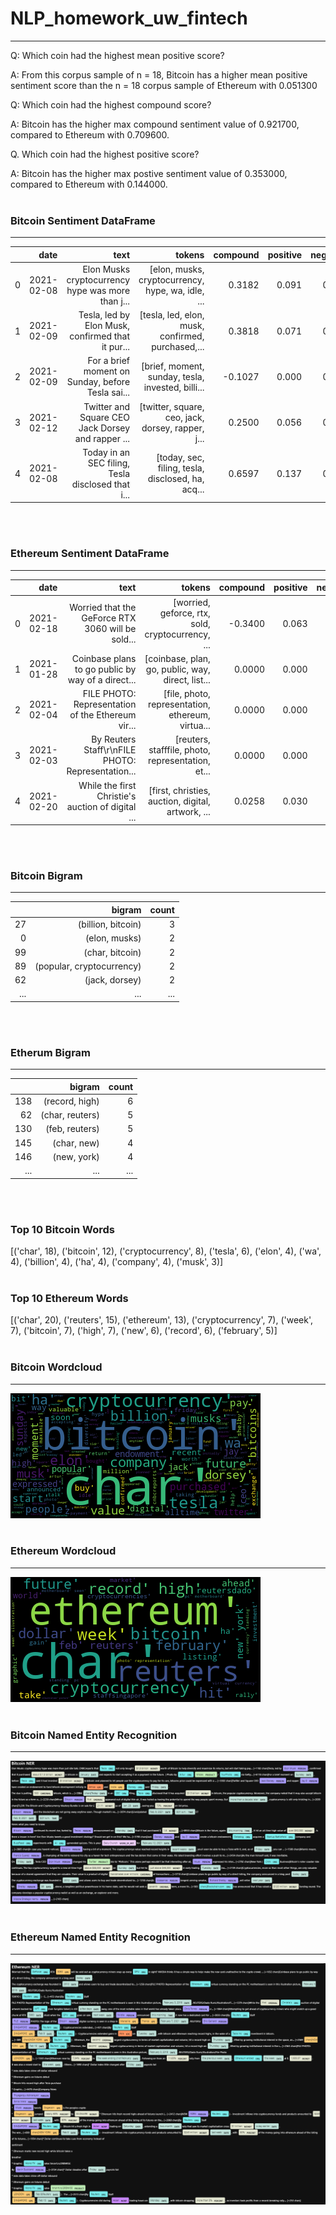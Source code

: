 # NLP_homework_uw_fintech
---
Q: Which coin had the highest mean positive score?

A: From this corpus sample of n = 18, Bitcoin has a higher mean positive sentiment score than the n = 18 corpus sample of Ethereum with 0.051300

Q: Which coin had the highest compound score?

A: Bitcoin has the higher max compound sentiment value of 0.921700, compared to Ethereum with 0.709600. 

Q. Which coin had the highest positive score?

A: Bitcoin has the higher max postive sentiment value of 0.353000, compared to Ethereum with 0.144000.
<br/><br/>
### Bitcoin Sentiment DataFrame
---
|   |       date |                                              text |                                            tokens | compound | positive | negative | neutral |
|--:|-----------:|--------------------------------------------------:|--------------------------------------------------:|---------:|---------:|---------:|--------:|
| 0 | 2021-02-08 | Elon Musks cryptocurrency hype was more than j... | [elon, musks, cryptocurrency, hype, wa, idle, ... |   0.3182 |    0.091 |    0.000 |   0.909 |
| 1 | 2021-02-09 | Tesla, led by Elon Musk, confirmed that it pur... | [tesla, led, elon, musk, confirmed, purchased,... |   0.3818 |    0.071 |    0.000 |   0.929 |
| 2 | 2021-02-09 | For a brief moment on Sunday, before Tesla sai... | [brief, moment, sunday, tesla, invested, billi... |  -0.1027 |    0.000 |    0.038 |   0.962 |
| 3 | 2021-02-12 | Twitter and Square CEO Jack Dorsey and rapper ... | [twitter, square, ceo, jack, dorsey, rapper, j... |   0.2500 |    0.056 |    0.000 |   0.944 |
| 4 | 2021-02-08 | Today in an SEC filing, Tesla disclosed that i... | [today, sec, filing, tesla, disclosed, ha, acq... |   0.6597 |    0.137 |    0.000 |   0.863 |
<br/><br/>
### Ethereum Sentiment DataFrame
---
|   |       date |                                              text |                                            tokens | compound | positive | negative | neutral |
|--:|-----------:|--------------------------------------------------:|--------------------------------------------------:|---------:|---------:|---------:|--------:|
| 0 | 2021-02-18 | Worried that the GeForce RTX 3060 will be sold... | [worried, geforce, rtx, sold, cryptocurrency, ... |  -0.3400 |    0.063 |    0.119 |   0.818 |
| 1 | 2021-01-28 | Coinbase plans to go public by way of a direct... | [coinbase, plan, go, public, way, direct, list... |   0.0000 |    0.000 |    0.000 |   1.000 |
| 2 | 2021-02-04 | FILE PHOTO: Representation of the Ethereum vir... | [file, photo, representation, ethereum, virtua... |   0.0000 |    0.000 |    0.000 |   1.000 |
| 3 | 2021-02-03 | By Reuters Staff\r\nFILE PHOTO: Representation... | [reuters, stafffile, photo, representation, et... |   0.0000 |    0.000 |    0.000 |   1.000 |
| 4 | 2021-02-20 | While the first Christie's auction of digital ... | [first, christies, auction, digital, artwork, ... |   0.0258 |    0.030 |    0.000 |   0.970 
<br/><br/>
### Bitcoin Bigram
---
|     |                    bigram | count |
|----:|--------------------------:|------:|
|  27 |        (billion, bitcoin) |     3 |
|   0 |             (elon, musks) |     2 |
|  99 |           (char, bitcoin) |     2 |
|  89 | (popular, cryptocurrency) |     2 |
|  62 |            (jack, dorsey) |     2 |
| ... |                       ... |   ... |
<br/><br/>
### Etherum Bigram
---
|     |          bigram | count |
|----:|----------------:|------:|
| 138 |  (record, high) |     6 |
|  62 | (char, reuters) |     5 |
| 130 |  (feb, reuters) |     5 |
| 145 |     (char, new) |     4 |
| 146 |     (new, york) |     4 |
| ... |             ... |   ... |
<br/><br/>
### Top 10 Bitcoin Words
[('char', 18),
 ('bitcoin', 12),
 ('cryptocurrency', 8),
 ('tesla', 6),
 ('elon', 4),
 ('wa', 4),
 ('billion', 4),
 ('ha', 4),
 ('company', 4),
 ('musk', 3)]
<br/><br/>
### Top 10 Ethereum Words
[('char', 20),
 ('reuters', 15),
 ('ethereum', 13),
 ('cryptocurrency', 7),
 ('week', 7),
 ('bitcoin', 7),
 ('high', 7),
 ('new', 6),
 ('record', 6),
 ('february', 5)]
<br/><br/>
### Bitcoin Wordcloud
---
![](Images/btc_wc.png)
<br/><br/>
### Ethereum Wordcloud
---
![](Images/eth_wc.png)
<br/><br/>
### Bitcoin Named Entity Recognition
---
![](Images/btc_ner.png)
<br/><br/>
### Ethereum Named Entity Recognition
---
![](Images/eth_ner.png)
